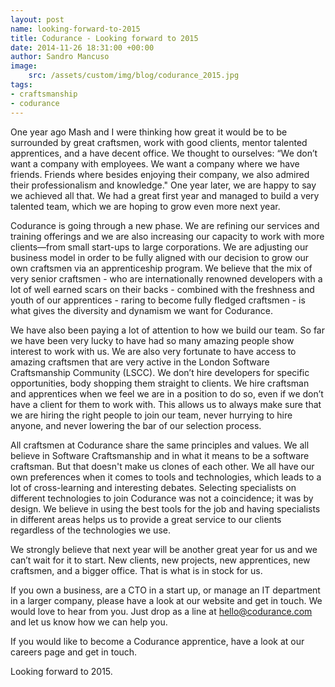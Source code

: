 ```yaml
---
layout: post
name: looking-forward-to-2015
title: Codurance - Looking forward to 2015
date: 2014-11-26 18:31:00 +00:00
author: Sandro Mancuso
image:
    src: /assets/custom/img/blog/codurance_2015.jpg
tags:
- craftsmanship
- codurance
---
```


One year ago Mash and I were thinking how great it would be to be surrounded by great craftsmen, work with good clients, mentor talented apprentices, and a have decent office. We thought to ourselves: “We don’t want a company with employees. We want a company where we have friends. Friends where besides enjoying their company, we also admired their professionalism and knowledge." One year later, we are happy to say we achieved all that. We had a great first year and managed to build a very talented team, which we are hoping to grow even more next year. 

Codurance is going through a new phase. We are refining our services and training offerings and we are also increasing our capacity to work with more clients—from small start-ups to large corporations. We are adjusting our business model in order to be fully aligned with our decision to grow our own craftsmen via an apprenticeship program. We believe that the mix of very senior craftsmen - who are internationally renowned developers with a lot of well earned scars on their backs - combined with the freshness and youth of our apprentices - raring to become fully fledged craftsmen - is what gives the diversity and dynamism we want for Codurance.  

We have also been paying a lot of attention to how we build our team. So far we have been very lucky to have had so many amazing people show interest to work with us. We are also very fortunate to have access to amazing craftsmen that are very active in the London Software Craftsmanship Community (LSCC). We don’t hire developers for specific opportunities, body shopping them straight to clients. We hire craftsman and apprentices when we feel we are in a position to do so, even if we don’t have a client for them to work with. This allows us to always make sure that we are hiring the right people to join our team, never hurrying to hire anyone, and never lowering the bar of our selection process.

All craftsmen at Codurance share the same principles and values. We all believe in Software Craftsmanship and in what it means to be a software craftsman. But that doesn't make us clones of each other. We all have our own preferences when it comes to tools and technologies, which leads to a lot of cross-learning and interesting debates. Selecting specialists on different technologies to join Codurance was not a coincidence; it was by design. We believe in using the best tools for the job and having specialists in different areas helps us to provide a great service to our clients regardless of the technologies we use.

We strongly believe that next year will be another great year for us and we can’t wait for it to start. New clients, new projects, new apprentices, new craftsmen, and a bigger office. That is what is in stock for us.

If you own a business, are a CTO in a start up, or manage an IT department in a larger company, please have a look at our website and get in touch. We would love to hear from you. Just drop as a line at hello@codurance.com and let us know how we can help you.

If you would like to become a Codurance apprentice, have a look at our careers page and get in touch. 

Looking forward to 2015.
